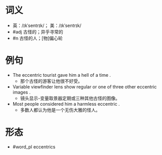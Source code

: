 # 词义
- 英：/ɪkˈsentrɪk/； 美：/ɪkˈsentrɪk/
- #adj 古怪的；异乎寻常的
- #n 古怪的人；[物]偏心轮
# 例句
- The eccentric tourist gave him a hell of a time .
	- 那个古怪的游客让他很不好受。
- Variable viewfinder lens show regular or one of three other eccentric images .
	- 镜头显示-变量取景器定期或三种其他古怪的图像。
- Most people considered him a harmless eccentric .
	- 多数人都认为他是一个无伤大雅的怪人。
# 形态
- #word_pl eccentrics
